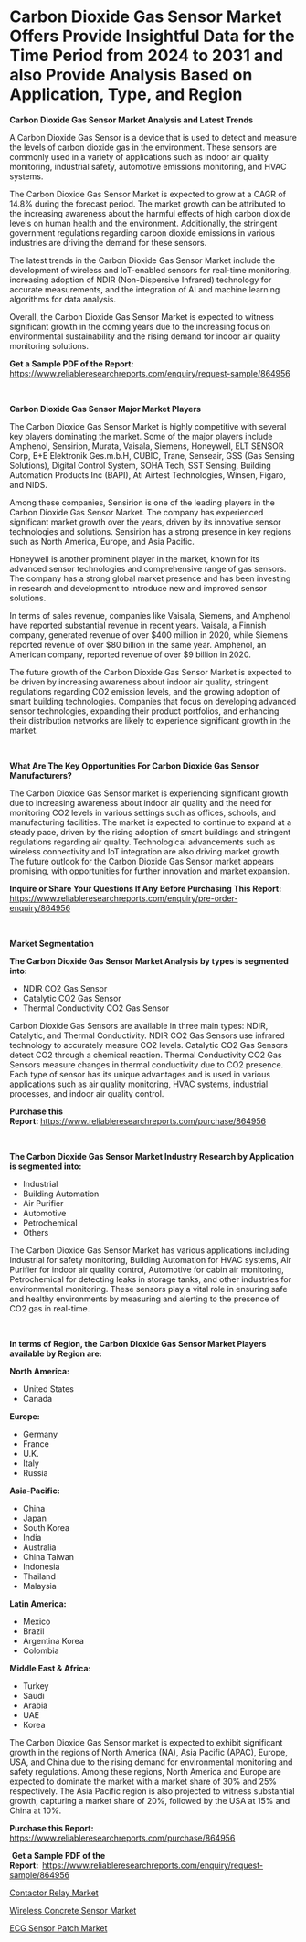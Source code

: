 <p><h1>Carbon Dioxide Gas Sensor Market Offers Provide Insightful Data for the Time Period from 2024 to 2031 and also Provide Analysis Based on Application, Type, and Region</h1></p><p><strong>Carbon Dioxide Gas Sensor Market Analysis and Latest Trends</strong></p>
<p><p>A Carbon Dioxide Gas Sensor is a device that is used to detect and measure the levels of carbon dioxide gas in the environment. These sensors are commonly used in a variety of applications such as indoor air quality monitoring, industrial safety, automotive emissions monitoring, and HVAC systems.</p><p>The Carbon Dioxide Gas Sensor Market is expected to grow at a CAGR of 14.8% during the forecast period. The market growth can be attributed to the increasing awareness about the harmful effects of high carbon dioxide levels on human health and the environment. Additionally, the stringent government regulations regarding carbon dioxide emissions in various industries are driving the demand for these sensors.</p><p>The latest trends in the Carbon Dioxide Gas Sensor Market include the development of wireless and IoT-enabled sensors for real-time monitoring, increasing adoption of NDIR (Non-Dispersive Infrared) technology for accurate measurements, and the integration of AI and machine learning algorithms for data analysis.</p><p>Overall, the Carbon Dioxide Gas Sensor Market is expected to witness significant growth in the coming years due to the increasing focus on environmental sustainability and the rising demand for indoor air quality monitoring solutions.</p></p>
<p><strong>Get a Sample PDF of the Report:&nbsp;</strong> <a href="https://www.reliableresearchreports.com/enquiry/request-sample/864956">https://www.reliableresearchreports.com/enquiry/request-sample/864956</a></p>
<p>&nbsp;</p>
<p><strong>Carbon Dioxide Gas Sensor Major Market Players</strong></p>
<p><p>The Carbon Dioxide Gas Sensor Market is highly competitive with several key players dominating the market. Some of the major players include Amphenol, Sensirion, Murata, Vaisala, Siemens, Honeywell, ELT SENSOR Corp, E+E Elektronik Ges.m.b.H, CUBIC, Trane, Senseair, GSS (Gas Sensing Solutions), Digital Control System, SOHA Tech, SST Sensing, Building Automation Products Inc (BAPI), Ati Airtest Technologies, Winsen, Figaro, and NIDS.</p><p>Among these companies, Sensirion is one of the leading players in the Carbon Dioxide Gas Sensor Market. The company has experienced significant market growth over the years, driven by its innovative sensor technologies and solutions. Sensirion has a strong presence in key regions such as North America, Europe, and Asia Pacific.</p><p>Honeywell is another prominent player in the market, known for its advanced sensor technologies and comprehensive range of gas sensors. The company has a strong global market presence and has been investing in research and development to introduce new and improved sensor solutions.</p><p>In terms of sales revenue, companies like Vaisala, Siemens, and Amphenol have reported substantial revenue in recent years. Vaisala, a Finnish company, generated revenue of over $400 million in 2020, while Siemens reported revenue of over $80 billion in the same year. Amphenol, an American company, reported revenue of over $9 billion in 2020.</p><p>The future growth of the Carbon Dioxide Gas Sensor Market is expected to be driven by increasing awareness about indoor air quality, stringent regulations regarding CO2 emission levels, and the growing adoption of smart building technologies. Companies that focus on developing advanced sensor technologies, expanding their product portfolios, and enhancing their distribution networks are likely to experience significant growth in the market.</p></p>
<p>&nbsp;</p>
<p><strong>What Are The Key Opportunities For Carbon Dioxide Gas Sensor Manufacturers?</strong></p>
<p><p>The Carbon Dioxide Gas Sensor market is experiencing significant growth due to increasing awareness about indoor air quality and the need for monitoring CO2 levels in various settings such as offices, schools, and manufacturing facilities. The market is expected to continue to expand at a steady pace, driven by the rising adoption of smart buildings and stringent regulations regarding air quality. Technological advancements such as wireless connectivity and IoT integration are also driving market growth. The future outlook for the Carbon Dioxide Gas Sensor market appears promising, with opportunities for further innovation and market expansion.</p></p>
<p><strong>Inquire or Share Your Questions If Any Before Purchasing This Report:</strong> <a href="https://www.reliableresearchreports.com/enquiry/pre-order-enquiry/864956">https://www.reliableresearchreports.com/enquiry/pre-order-enquiry/864956</a></p>
<p>&nbsp;</p>
<p><strong>Market Segmentation</strong></p>
<p><strong>The Carbon Dioxide Gas Sensor Market Analysis by types is segmented into:</strong></p>
<p><ul><li>NDIR CO2 Gas Sensor</li><li>Catalytic CO2 Gas Sensor</li><li>Thermal Conductivity CO2 Gas Sensor</li></ul></p>
<p><p>Carbon Dioxide Gas Sensors are available in three main types: NDIR, Catalytic, and Thermal Conductivity. NDIR CO2 Gas Sensors use infrared technology to accurately measure CO2 levels. Catalytic CO2 Gas Sensors detect CO2 through a chemical reaction. Thermal Conductivity CO2 Gas Sensors measure changes in thermal conductivity due to CO2 presence. Each type of sensor has its unique advantages and is used in various applications such as air quality monitoring, HVAC systems, industrial processes, and indoor air quality control.</p></p>
<p><strong>Purchase this Report:&nbsp;</strong><a href="https://www.reliableresearchreports.com/purchase/864956">https://www.reliableresearchreports.com/purchase/864956</a></p>
<p>&nbsp;</p>
<p><strong>The Carbon Dioxide Gas Sensor Market Industry Research by Application is segmented into:</strong></p>
<p><ul><li>Industrial</li><li>Building Automation</li><li>Air Purifier</li><li>Automotive</li><li>Petrochemical</li><li>Others</li></ul></p>
<p><p>The Carbon Dioxide Gas Sensor Market has various applications including Industrial for safety monitoring, Building Automation for HVAC systems, Air Purifier for indoor air quality control, Automotive for cabin air monitoring, Petrochemical for detecting leaks in storage tanks, and other industries for environmental monitoring. These sensors play a vital role in ensuring safe and healthy environments by measuring and alerting to the presence of CO2 gas in real-time.</p></p>
<p>&nbsp;</p>
<p><strong>In terms of Region, the Carbon Dioxide Gas Sensor Market Players available by Region are:</strong></p>
<p>
    <p> <strong> North America: </strong>
        <ul>
            <li>United States</li>
            <li>Canada</li>
        </ul>
        </p> 
    <p> <strong> Europe: </strong>
        <ul>
            <li>Germany</li>
            <li>France</li>
            <li>U.K.</li>
            <li>Italy</li>
            <li>Russia</li>
        </ul>
        </p> 
    <p> <strong> Asia-Pacific: </strong>
        <ul>
            <li>China</li>
            <li>Japan</li>
            <li>South Korea</li>
            <li>India</li>
            <li>Australia</li>
            <li>China Taiwan</li>
            <li>Indonesia</li>
            <li>Thailand</li>
            <li>Malaysia</li>
        </ul>
        </p> 
    <p> <strong> Latin America: </strong>
        <ul>
            <li>Mexico</li>
            <li>Brazil</li>
            <li>Argentina Korea</li>
            <li>Colombia</li>
        </ul>
        </p> 
    <p> <strong> Middle East & Africa: </strong>
        <ul>
            <li>Turkey</li>
            <li>Saudi</li>
            <li>Arabia</li>
            <li>UAE</li>
            <li>Korea</li>
        </ul>
    </p>
    </p>
<p><p>The Carbon Dioxide Gas Sensor market is expected to exhibit significant growth in the regions of North America (NA), Asia Pacific (APAC), Europe, USA, and China due to the rising demand for environmental monitoring and safety regulations. Among these regions, North America and Europe are expected to dominate the market with a market share of 30% and 25% respectively. The Asia Pacific region is also projected to witness substantial growth, capturing a market share of 20%, followed by the USA at 15% and China at 10%.</p></p>
<p><strong>Purchase this Report: </strong><a href="https://www.reliableresearchreports.com/purchase/864956">https://www.reliableresearchreports.com/purchase/864956</a></p>
<p>&nbsp;<strong>Get a Sample PDF of the Report:&nbsp;&nbsp;</strong><a href="https://www.reliableresearchreports.com/enquiry/request-sample/864956">https://www.reliableresearchreports.com/enquiry/request-sample/864956</a></p>
<p><strong></strong></p>
<p><p><a href="https://github.com/mbisetmhermsr/Market-Research-Report-List-1/blob/main/contactor-relay-market.md">Contactor Relay Market</a></p><p><a href="https://github.com/zjyglelu/Market-Research-Report-List-2/blob/main/wireless-concrete-sensor-market.md">Wireless Concrete Sensor Market</a></p><p><a href="https://github.com/elizabethdagraca/Market-Research-Report-List-2/blob/main/ecg-sensor-patch-market.md">ECG Sensor Patch Market</a></p></p>